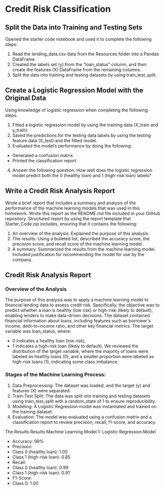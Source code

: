 # Credit Risk Classification #
## Split the Data into Training and Testing Sets ##
Opened the starter code notebook and used it to complete the following steps:
1.	Read the lending_data.csv data from the Resources folder into a Pandas DataFrame.
2.	Created the labels set (y) from the “loan_status” column, and then create the features (X) DataFrame from the remaining columns.
3.	Split the data into training and testing datasets by using train_test_split.
## Create a Logistic Regression Model with the Original Data ##
Using knowledge of logistic regression when completing the following steps:
1.	Fitted a logistic regression model by using the training data (X_train and y_train).
2.	Saved the predictions for the testing data labels by using the testing feature data (X_test) and the fitted model.
3.	Evaluated the model’s performance by doing the following:
+ Generated a confusion matrix.
+ Printed the classification report.
4.	Answer the following question: How well does the logistic regression model predict both the 0 (healthy loan) and 1 (high-risk loan) labels? 
## Write a Credit Risk Analysis Report ##
Wrote a brief report that includes a summary and analysis of the performance of the machine learning models that was used in this homework. Wrote this report as the README.md file included in your GitHub repository.
Structured report by using the report template that Starter_Code.zip includes, ensuring that it contains the following:
1.	An overview of the analysis: Explained the purpose of this analysis.
2.	The results: Using a bulleted list, described the accuracy score, the precision score, and recall score of the machine learning model.
3.	A summary: Summarized the results from the machine learning model. Included justification for recommending the model for use by the company. 

## Credit Risk Analysis Report ##
### Overview of the Analysis ###
The purpose of this analysis was to apply a machine learning model to financial lending data to assess credit risk. Specifically, the objective was to predict whether a loan is healthy (low risk) or high-risk (likely to default), enabling lenders to make data-driven decisions.
The dataset contained financial information about loans, including features such as borrower's income, debt-to-income ratio, and other key financial metrics. The target variable was loan_status, where:
+ 0 indicates a healthy loan (low risk),
+ 1 indicates a high-risk loan (likely to default).
We reviewed the distribution of the target variable, where the majority of loans were labeled as healthy loans (0), and a smaller proportion were labeled as high-risk loans (1), indicating some class imbalance.
### Stages of the Machine Learning Process: ###
1.	Data Preprocessing: The dataset was loaded, and the target (y) and features (X) were separated.
2.	Train-Test Split: The data was split into training and testing datasets using train_test_split with a random_state of 1 to ensure reproducibility.
3.	Modeling: A Logistic Regression model was instantiated and trained on the training dataset.
4.	Evaluation: The model was evaluated using a confusion matrix and a classification report to review precision, recall, f1-score, and accuracy.


The Results
Results
Machine Learning Model 1:
Logistic Regression Model
+ Accuracy: 99%
+ Precision:
+ Class 0 (healthy loan): 1.00
+ Class 1 (high-risk loan): 0.85
+ Recall:
+ Class 0 (healthy loan): 0.99
+ Class 1 (high-risk loan): 0.91
+ F1-Score:
+ Class 0: 1.00
